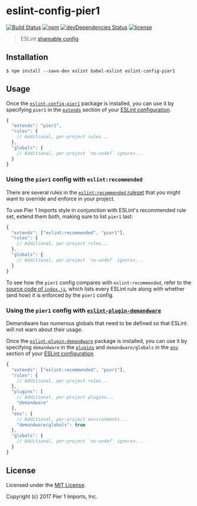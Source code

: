 # eslint-config-pier1

[![Build Status](https://travis-ci.org/pier1/eslint-config-pier1.svg?branch=master)](https://travis-ci.org/pier1/eslint-config-pier1)
[![npm](https://img.shields.io/npm/v/npm.svg)](https://www.npmjs.com/package/eslint-config-pier1)
[![devDependencies Status](https://david-dm.org/ariyalabs/eslint-plugin-demandware/dev-status.svg)](https://david-dm.org/pier1/eslint-config-pier1?type=dev)
[![license](https://img.shields.io/github/license/mashape/apistatus.svg)](https://github.com/pier1/eslint-config-pier1/blob/master/LICENSE)

> ESLint [shareable config](http://eslint.org/docs/developer-guide/shareable-configs.html)


## Installation

```
$ npm install --save-dev eslint babel-eslint eslint-config-pier1
```


## Usage

Once the [`eslint-config-pier1`](http://github.com/Pier1/eslint-config-pier1) package is installed, you can use it by specifying `pier1` in the [`extends`](http://eslint.org/docs/user-guide/configuring#extending-configuration-files) section of your [ESLint configuration](http://eslint.org/docs/user-guide/configuring).

```js
{
  "extends": "pier1",
  "rules": {
    // Additional, per-project rules...
  },
  "globals": {
    // Additional, per-project `no-undef` ignores...
  }
}
```

### Using the `pier1` config with `eslint:recommended`

There are several rules in the [`eslint:recommended` ruleset](http://eslint.org/docs/rules/) that you might want to override and enforce in your project.

To use Pier 1 Imports style in conjunction with ESLint's recommended rule set, extend them both, making sure to list `pier1` last:

```js
{
  "extends": ["eslint:recommended", "pier1"],
  "rules": {
    // Additional, per-project rules...
  },
  "globals": {
    // Additional, per-project `no-undef` ignores...
  }
}
```

To see how the `pier1` config compares with `eslint:recommended`, refer to the [source code of `index.js`](https://github.com/pier1/eslint-config-pier1/blob/master/index.js), which lists every ESLint rule along with whether (and how) it is enforced by the `pier1` config.

### Using the `pier1` config with [`eslint-plugin-demandware`](http://github.com/ariyalabs/eslint-plugin-demandware)

Demandware has numerous globals that need to be defined so that ESLint will not warn about their usage.

Once the [`eslint-plugin-demandware`](http://github.com/ariyalabs/eslint-plugin-demandware) package is installed, you can use it by specifying `demandware` in the [`plugins`](http://eslint.org/docs/user-guide/configuring#configuring-plugins) and `demandware/globals` in the [`env`](http://eslint.org/docs/user-guide/configuring#specifying-environments) section of your [ESLint configuration](http://eslint.org/docs/user-guide/configuring).

```js
{
  "extends": ["eslint:recommended", "pier1"],
  "rules": {
    // Additional, per-project rules...
  },
  "plugins": [
    // Additional, per-project plugins...
    "demandware"
  ],
  "env": {
    // Additional, per-project environments...
    "demandware/globals": true
  },
  "globals": {
    // Additional, per-project `no-undef` ignores...
  }
}
```

## License

Licensed under the [MIT License](LICENSE).

Copyright (c) 2017 Pier 1 Imports, Inc.
